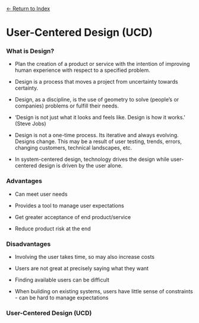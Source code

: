 [← Return to Index](https://github.com/kspra3/FIT3175-Notes)

# User-Centered Design (UCD)

### What is Design?
* Plan the creation of a product or service with the intention of
improving human experience with respect to a specified problem.

* Design is a process that moves a project from uncertainty towards
certainty.

* Design, as a discipline, is the use of geometry to solve (people’s or
companies) problems or fulfill their needs.

* ‘Design is not just what it looks and feels like. Design is how it works.' (Steve Jobs)

* Design is not a one-time process. Its iterative and always evolving. Designs change. This may be a result of user testing, trends, errors, changing customers,
technical landscapes, etc.

* In system-centered design, technology drives the design while user-centered design is driven by the user alone.

### Advantages
* Can meet user needs

* Provides a tool to manage user expectations

* Get greater acceptance of end product/service

* Reduce product risk at the end

### Disadvantages
* Involving the user takes time, so may also increase costs

* Users are not great at precisely saying what they want

* Finding available users can be difficult

* When building on existing systems, users have little sense of constraints - can be hard to manage expectations

### User-Centered Design (UCD)
